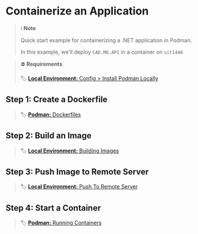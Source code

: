 # Containerize an Application
> ℹ️ **Note** 
>
> Quick start example for containerizing a .NET application in Podman. 
>
> In this example, we'll deploy `CAD.MQ.API` in a container on `uit1446`

> ⛔ **Requirements** 
>
> 🏷️ [**Local Environment:**  Config > Install Podman Locally](../localenv/config.md#install-podman-locally)

## Step 1: Create a Dockerfile 
> 🏷️ [**Podman:** Dockerfiles](../podman/dockerfiles.md)

## Step 2: Build an Image 
> 🏷️ [**Local Environment:** Building Images](../localenv/building_images.md)

## Step 3: Push Image to Remote Server
> 🏷️ [**Local Environment:** Push To Remote Server](../localenv/push_to_remote_server.md)

## Step 4: Start a Container
> 🏷️ [**Podman:** Running Containers](../podman/running_containers.md)

